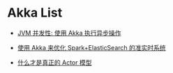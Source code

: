 # Akka List

- [JVM 并发性: 使用 Akka 执行异步操作](http://www.ibm.com/developerworks/cn/java/j-jvmc5/index.html)

- [使用 Akka 来优化 Spark+ElasticSearch 的准实时系统](http://www.infoq.com/cn/news/2015/12/akka-to-the-rescue)

- [什么才是真正的 Actor 模型](http://mp.weixin.qq.com/s?__biz=MzIxMjAzMDA1MQ==&mid=2648945467&idx=1&sn=bc28e770ecce7e02511124c2830230d2#rd)
